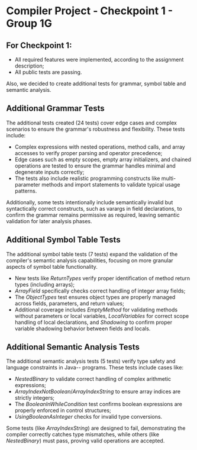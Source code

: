 # Compiler Project - Checkpoint 1 - Group 1G

## For Checkpoint 1:

- All required features were implemented, according to the assignment description;
- All public tests are passing.

Also, we decided to create additional tests for grammar, symbol table and semantic analysis.

## Additional Grammar Tests

The additional tests created (24 tests) cover edge cases and complex scenarios to ensure the grammar's robustness and flexibility. These tests include:

- Complex expressions with nested operations, method calls, and array accesses to verify proper parsing and operator precedence;
- Edge cases such as empty scopes, empty array initializers, and chained operations are tested to ensure the grammar handles minimal and degenerate inputs correctly;
- The tests also include realistic programming constructs like multi-parameter methods and import statements to validate typical usage patterns. 

Additionally, some tests intentionally include semantically invalid but syntactically correct constructs, such as varargs in field declarations, to confirm the grammar remains permissive as required, leaving semantic validation for later analysis phases.

## Additional Symbol Table Tests

The additional symbol table tests (7 tests) expand the validation of the compiler's semantic analysis capabilities, focusing on more granular aspects of symbol table functionality. 

- New tests like *ReturnTypes* verify proper identification of method return types (including arrays);
- *ArrayField* specifically checks correct handling of integer array fields;
- The *ObjectTypes* test ensures object types are properly managed across fields, parameters, and return values;
- Additional coverage includes *EmptyMethod* for validating methods without parameters or local variables, *LocalVariables* for correct scope handling of local declarations, and *Shadowing* to confirm proper variable shadowing behavior between fields and locals.


## Additional Semantic Analysis Tests

The additional semantic analysis tests (5 tests) verify type safety and language constraints in Java-- programs. These tests include cases like:

- *NestedBinary* to validate correct handling of complex arithmetic expressions;
- *ArrayIndexNotBoolean*/*ArrayIndexString* to ensure array indices are strictly integers;
- The *BooleanInWhileCondition* test confirms boolean expressions are properly enforced in control structures;
- *UsingBooleanAsInteger* checks for invalid type conversions.

Some tests (like *ArrayIndexString*) are designed to fail, demonstrating the compiler correctly catches type mismatches, while others (like *NestedBinary*) must pass, proving valid operations are accepted.